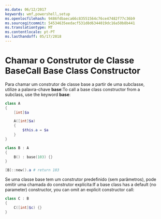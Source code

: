 ```yaml
---
ms.date: 06/12/2017
keywords: wmf,powershell,setup
ms.openlocfilehash: 9486fdbaeca66c83551564c76ce47482f77c36b9
ms.sourcegitcommit: 54534635eedacf531d8d6344019dc16a50b8b441
ms.translationtype: MT
ms.contentlocale: pt-PT
ms.lasthandoff: 05/17/2018
---
```

# <a name="call-base-class-constructor"></a><span data-ttu-id="b3fb8-102">Chamar o Construtor de Classe Base</span><span class="sxs-lookup"><span data-stu-id="b3fb8-102">Call Base Class Constructor</span></span>

<span data-ttu-id="b3fb8-103">Para chamar um construtor de classe base a partir de uma subclasse, utilize a palavra-chave **base**:</span><span class="sxs-lookup"><span data-stu-id="b3fb8-103">To call a base class constructor from a subclass, use the keyword **base**:</span></span>

```powershell
class A
{
    [int]$a

    A([int]$a)
    {
        $this.a = $a
    }
}

class B : A
{
    B() : base(103) {}
}

[B]::new().a # return 103
```

<span data-ttu-id="b3fb8-104">Se uma classe base tem um construtor predefinido (sem parâmetros), pode omitir uma chamada do construtor explícita:</span><span class="sxs-lookup"><span data-stu-id="b3fb8-104">If a base class has a default (no parameter) constructor, you can omit an explicit constructor call:</span></span>

```powershell
class C : B
{
    C([int]$c) {}
}
```

